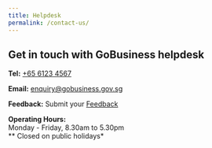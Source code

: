 ```yaml
---
title: Helpdesk
permalink: /contact-us/
---
```


## Get in touch with GoBusiness helpdesk

**Tel:**
[+65 6123 4567](tel:+6561234567)

**Email:**
[enquiry@gobusiness.gov.sg](mailto:enquiry@gobusiness.gov.sg)    

**Feedback:**
Submit your [Feedback](https://go.gov.sg/tfei8m)    

**Operating Hours:**
<br>Monday - Friday, 8.30am to 5.30pm
<br>** Closed on public holidays*
